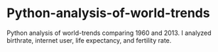 # Python-analysis-of-world-trends
Python analysis of world-trends comparing 1960 and 2013. 
I analyzed birthrate, internet user, life expectancy, and fertility rate.
